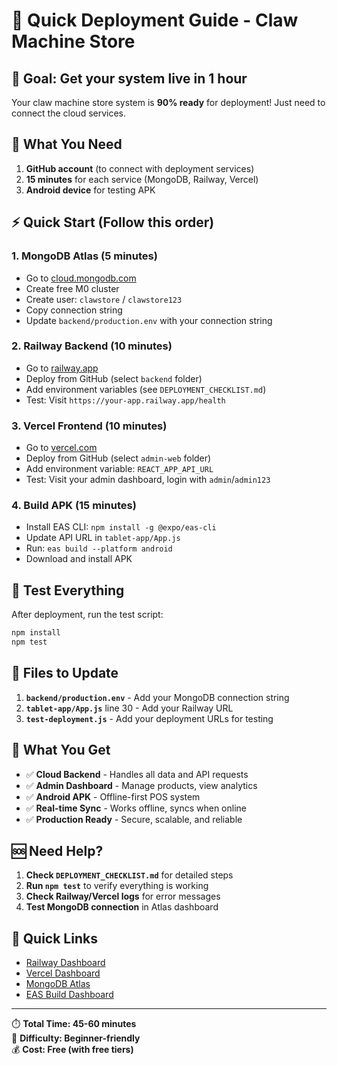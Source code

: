 # 🚀 Quick Deployment Guide - Claw Machine Store

## 🎯 **Goal**: Get your system live in 1 hour

Your claw machine store system is **90% ready** for deployment! Just need to connect the cloud services.

## 🔧 **What You Need**

1. **GitHub account** (to connect with deployment services)
2. **15 minutes** for each service (MongoDB, Railway, Vercel)
3. **Android device** for testing APK

## ⚡ **Quick Start** (Follow this order)

### 1. **MongoDB Atlas** (5 minutes)
- Go to [cloud.mongodb.com](https://cloud.mongodb.com/)
- Create free M0 cluster
- Create user: `clawstore` / `clawstore123`
- Copy connection string
- Update `backend/production.env` with your connection string

### 2. **Railway Backend** (10 minutes)
- Go to [railway.app](https://railway.app/)
- Deploy from GitHub (select `backend` folder)
- Add environment variables (see `DEPLOYMENT_CHECKLIST.md`)
- Test: Visit `https://your-app.railway.app/health`

### 3. **Vercel Frontend** (10 minutes)
- Go to [vercel.com](https://vercel.com/)
- Deploy from GitHub (select `admin-web` folder)
- Add environment variable: `REACT_APP_API_URL`
- Test: Visit your admin dashboard, login with `admin`/`admin123`

### 4. **Build APK** (15 minutes)
- Install EAS CLI: `npm install -g @expo/eas-cli`
- Update API URL in `tablet-app/App.js`
- Run: `eas build --platform android`
- Download and install APK

## 🧪 **Test Everything**

After deployment, run the test script:
```bash
npm install
npm test
```

## 📁 **Files to Update**

1. **`backend/production.env`** - Add your MongoDB connection string
2. **`tablet-app/App.js`** line 30 - Add your Railway URL
3. **`test-deployment.js`** - Add your deployment URLs for testing

## 🎉 **What You Get**

- ✅ **Cloud Backend** - Handles all data and API requests
- ✅ **Admin Dashboard** - Manage products, view analytics
- ✅ **Android APK** - Offline-first POS system
- ✅ **Real-time Sync** - Works offline, syncs when online
- ✅ **Production Ready** - Secure, scalable, and reliable

## 🆘 **Need Help?**

1. **Check `DEPLOYMENT_CHECKLIST.md`** for detailed steps
2. **Run `npm test`** to verify everything is working
3. **Check Railway/Vercel logs** for error messages
4. **Test MongoDB connection** in Atlas dashboard

## 🔗 **Quick Links**

- [Railway Dashboard](https://railway.app/dashboard)
- [Vercel Dashboard](https://vercel.com/dashboard)
- [MongoDB Atlas](https://cloud.mongodb.com/)
- [EAS Build Dashboard](https://expo.dev/)

---

⏱️ **Total Time: 45-60 minutes**  
🎯 **Difficulty: Beginner-friendly**  
💰 **Cost: Free (with free tiers)** 